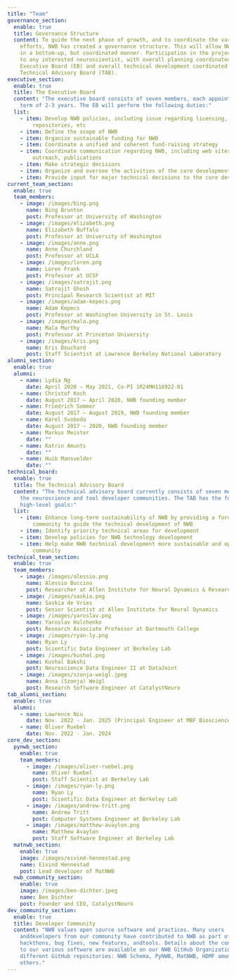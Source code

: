 ```yaml
---
title: "Team"
governance_section:
  enable: true
  title: Governance Structure
  content: To guide the next phase of growth, and to coordinate the various
    efforts, NWB has created a governance structure. This will allow NWB to grow
    in a bottom-up, but coordinated manner. Participation in the project is open
    to any interested neuroscientist, with overall planning coordinated by an
    Executive Board (EB) and overall technical development coordinated by a
    Technical Advisory Board (TAB).
executive_section:
  enable: true
  title: The Executive Board
  content: "The executive board consists of seven members, each appointed for a
    term of 2-3 years. The EB will perform the following duties:"
  list:
    - item: Develop NWB policies, including issue regarding licensing, code
        repositories, etc
    - item: Define the scope of NWB
    - item: Organize sustainable funding for NWB
    - item: Coordinate a unified and coherent fund-raising strategy
    - item: Coordinate communication regarding NWB, including web sites, community
        outreach, publications
    - item: Make strategic decisions
    - item: Organize and oversee the activities of the core development team
    - item: Provide input for major technical decisions to the core development team
current_team_section:
  enable: true
  team_members:
    - image: /images/bing.png
      name: Bing Brunton
      post: Professor at University of Washington
    - image: /images/elizabeth.png
      name: Elizabeth Buffalo
      post: Professor at University of Washington
    - image: /images/anne.png
      name: Anne Churchland
      post: Professor at UCLA
    - image: /images/loren.png
      name: Loren Frank
      post: Professor at UCSF
    - image: /images/satrajit.png
      name: Satrajit Ghosh
      post: Principal Research Scientist at MIT
    - image: /images/adam-kepecs.png
      name: Adam Kepecs
      post: Professor at Washington University in St. Louis
    - image: /images/mala.png
      name: Mala Murthy
      post: Professor at Princeton University
    - image: /images/kris.png
      name: Kris Bouchard
      post: Staff Scientist at Lawrence Berkeley National Laboratory
alumni_section:
  enable: true
  alumni:
    - name: Lydia Ng
      date: April 2020 – May 2021, Co-PI 1R24MH116922-01
    - name: Christof Koch
      date: August 2017 – April 2020, NWB founding member
    - name: Friedrich Sommer
      date: August 2017 – August 2019, NWB founding member
    - name: Karel Svoboda
      date: August 2017 – 2020, NWB founding member
    - name: Markus Meister
      date: ""
    - name: Katrin Amunts
      date: ""
    - name: Huib Mansvelder
      date: ""
technical_board:
  enable: true
  title: The Technical Advisory Board
  content: "The technical advisory board currently consists of seven members from
    the neuroscience and tool developer communities. The TAB has the following
    high-level goals:"
  list:
    - item: Enhance long-term sustainability of NWB by providing a forum for the
        community to guide the technical development of NWB
    - item: Identify priority technical areas for development
    - item: Develop policies for NWB technology development
    - item: Help make NWB technical development more sustainable and open to the
        community
technical_team_section:
  enable: true
  team_members:
    - image: /images/alessio.png
      name: Alessio Buccino
      post: Researcher at Allen Institute for Neural Dynamics & Research Software Engineer at CatalystNeuro
    - image: /images/saskia.png
      name: Saskia de Vries
      post: Senior Scientist at Allen Institute for Neural Dynamics
    - image: /images/yaroslav.png
      name: Yaroslav Halchenko
      post: Research Associate Professor at Dartmouth College
    - image: /images/ryan-ly.png
      name: Ryan Ly
      post: Scientific Data Engineer at Berkeley Lab
    - image: /images/kushal.png
      name: Kushal Bakshi
      post: Neuroscience Data Engineer II at DataJoint
    - image: /images/szonja-weigl.jpeg
      name: Anna (Szonja) Weigl
      post: Research Software Engineer at CatalystNeuro
tab_alumni_section:
  enable: true
  alumni:
    - name: Lawrence Niu
      date: Nov. 2022 - Jan. 2025 (Principal Engineer at MBF Biosciences)
    - name: Oliver Ruebel
      date: Nov. 2022 - Jan. 2024
core_dev_section:
  pynwb_section:
    enable: true
    team_members:
      - image: /images/oliver-ruebel.png
        name: Oliver Ruebel
        post: Staff Scientist at Berkeley Lab
      - image: /images/ryan-ly.png
        name: Ryan Ly
        post: Scientific Data Engineer at Berkeley Lab
      - image: /images/andrew-tritt.png
        name: Andrew Tritt
        post: Computer Systems Engineer at Berkeley Lab
      - image: /images/matthew-avaylon.png
        name: Matthew Avaylon
        post: Staff Software Engineer at Berkeley Lab
  matnwb_section:
    enable: true
    image: /images/eivind-hennestad.png
    name: Eivind Hennestad
    post: Lead developer of MatNWB
  nwb_community_section:
    enable: true
    image: /images/ben-dichter.jpeg
    name: Ben Dichter
    post: Founder and CEO, CatalystNeuro
dev_community_section:
  enable: true
  title: Developer Community
  content: "NWB values open source software and practices. Many users
    anddevelopers from our community have contributed to NWB as part of
    hackthons, bug fixes, new features, andtools. Details about the contributors
    to our various software are available on our NWB GitHub Organization and the
    different GitHub repositories: NWB Schema, PyNWB, MatNWB, HDMF among many
    others."
---
```

